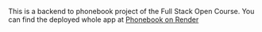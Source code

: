 This is a backend to phonebook project of the Full Stack Open Course.
You can find the deployed whole app at [Phonebook on Render](https://phonebook-backend-cee9.onrender.com/)

